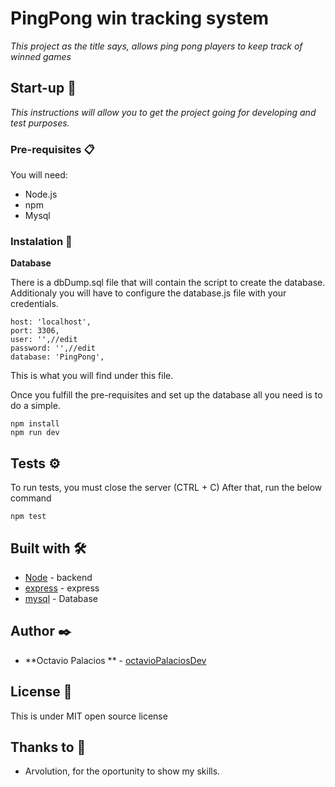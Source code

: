 # PingPong win tracking system

_This project as the title says, allows ping pong players to keep track of winned games_

## Start-up 🚀

_This instructions will allow you to get the project going for developing and test purposes._

### Pre-requisites 📋

You will need:

* Node.js
* npm
* Mysql

### Instalation 🔧

**Database**

There is a dbDump.sql file that will contain the script to create the database.
Additionaly you will have to configure the database.js file with your credentials.
 ``` 
 host: 'localhost',
 port: 3306,
 user: '',//edit
 password: '',//edit
 database: 'PingPong',
  ```
This is what you will find under this file.


Once you fulfill the pre-requisites and set up the database all you need is to do a simple.
```
npm install 
npm run dev
```

## Tests ⚙️
To run tests, you must close the server (CTRL + C)
After that, run the below command 
```
npm test
```

## Built with 🛠️
* [Node](https://nodejs.org/en/) - backend
* [express](https://expressjs.com/es/) - express
* [mysql](https://www.mysql.com/) - Database


## Author ✒️

* **Octavio Palacios ** - [octavioPalaciosDev](https://github.com/octaviopalacioscodanai/)

## License 📄

This is under MIT open source license

## Thanks to 🎁

* Arvolution, for the oportunity to show my skills.

